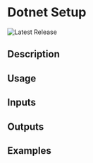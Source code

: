# Dotnet Setup

![Latest Release](https://img.shields.io/github/v/release/p6m-actions/dotnet-setup?style=flat-square&label=Latest%20Release&color=blue)

## Description

## Usage

## Inputs

## Outputs

## Examples